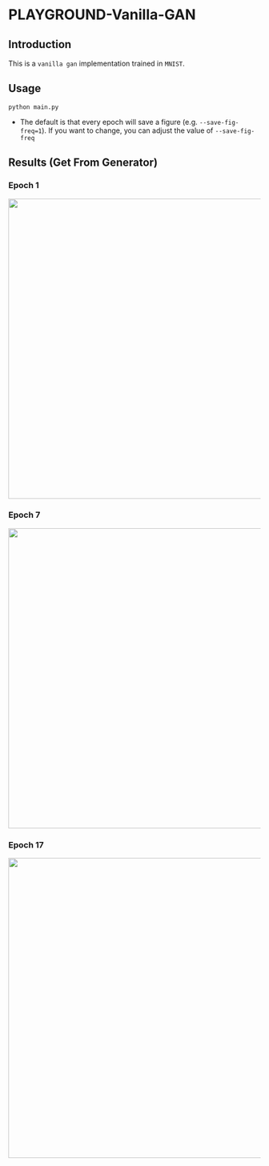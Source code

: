 # PLAYGROUND-Vanilla-GAN

## Introduction
This is a `vanilla gan` implementation trained in `MNIST`.

## Usage
```
python main.py
```
* The default is that every epoch will save a figure (e.g. `--save-fig-freq=1`). If you want to change, you can adjust the value of `--save-fig-freq`

## Results (Get From Generator)
### Epoch 1
  <img src="https://i.imgur.com/dUIS3yD.png" width="600"></img>
### Epoch 7
  <img src="https://i.imgur.com/0sgC6Fi.png" width="600"/></img>
### Epoch 17
  <img src="https://i.imgur.com/gtY6z1y.png" width="600"/></img>

